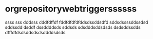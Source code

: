 # orgrepositorywebtriggerssssss
ssss
sss
dddsss
dddfdffdf
fddfdfdfdfddsdssddsdfd
sddsdssssddssdsd
sddssdd
dsddf
dssddddsds
sddsds
sdsdddsddsdsds
dsdsddssdds
dfffdfdsdsddsdsdsddddsdsds
